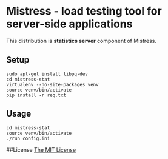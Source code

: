 # Mistress - load testing tool for server-side applications
This distribution is **statistics server** component of Mistress.

## Setup
    sudo apt-get install libpq-dev
    cd mistress-stat
    virtualenv --no-site-packages venv
    source venv/bin/activate
    pip install -r req.txt

## Usage
	cd mistress-stat
	source venv/bin/activate
    ./run config.ini

##License
[The MIT License](http://www.opensource.org/licenses/mit-license.php)
